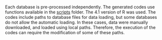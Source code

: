 Each database is pre-processed independently. 
The generated codes use functions available in the [scripts]("./scripts/") folder. The 4.1 version of R was used.
The codes include paths to database files for data loading, but some databases do not allow the automatic loading. In these cases, data were manually downloaded, and loaded using local paths. Therefore, the execution of the codes can require the modification of some of these paths.
